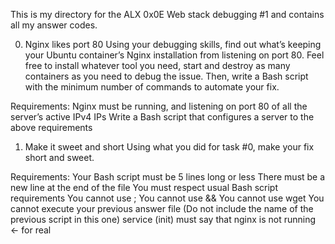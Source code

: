 This is my directory for the ALX 0x0E Web stack debugging #1 and contains all my answer codes.

0. Nginx likes port 80
Using your debugging skills, find out what’s keeping your Ubuntu container’s Nginx installation from listening on port 80. Feel free to install whatever tool you need, start and destroy as many containers as you need to debug the issue. Then, write a Bash script with the minimum number of commands to automate your fix.

Requirements:
	Nginx must be running, and listening on port 80 of all the server’s active IPv4 IPs
	Write a Bash script that configures a server to the above requirements

1. Make it sweet and short
Using what you did for task #0, make your fix short and sweet.

Requirements:
	Your Bash script must be 5 lines long or less
	There must be a new line at the end of the file
	You must respect usual Bash script requirements
	You cannot use ;
	You cannot use &&
	You cannot use wget
	You cannot execute your previous answer file (Do not include the name of the previous script in this one)
	service (init) must say that nginx is not running ← for real
